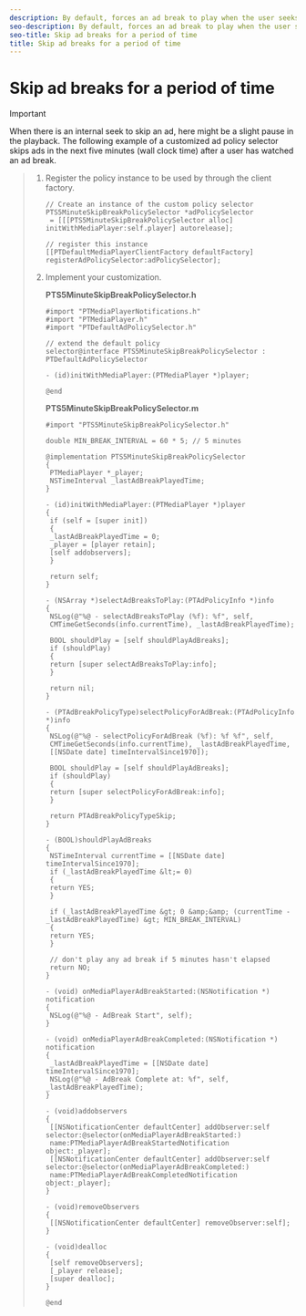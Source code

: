 ```yaml
---
description: By default, forces an ad break to play when the user seeks over an ad break. You can customize the behavior to skip an ad break if the time elapsed from a previous break completion is within a certain number of minutes.
seo-description: By default, forces an ad break to play when the user seeks over an ad break. You can customize the behavior to skip an ad break if the time elapsed from a previous break completion is within a certain number of minutes.
seo-title: Skip ad breaks for a period of time
title: Skip ad breaks for a period of time
---
```


# Skip ad breaks for a period of time

>[!IMPORTANT]
>
>When there is an internal seek to skip an ad, here might be a slight pause in the playback.
The following example of a customized ad policy selector skips ads in the next five minutes (wall clock time) after a user has watched an ad break.

>1. Register the policy instance to be used by  through the client factory.
>       
>       ```
>       // Create an instance of the custom policy selector 
>       PTS5MinuteSkipBreakPolicySelector *adPolicySelector 
>        = [[[PTS5MinuteSkipBreakPolicySelector alloc] initWithMediaPlayer:self.player] autorelease]; 
>        
>       // register this instance 
>       [[PTDefaultMediaPlayerClientFactory defaultFactory] registerAdPolicySelector:adPolicySelector];
>       ```
>       
>   
>1. Implement your customization.
>       
>       **PTS5MinuteSkipBreakPolicySelector.h**
>       
>       
>       ```
>       #import "PTMediaPlayerNotifications.h" 
>       #import "PTMediaPlayer.h" 
>       #import "PTDefaultAdPolicySelector.h" 
>        
>       // extend the default policy 
>       selector@interface PTS5MinuteSkipBreakPolicySelector : PTDefaultAdPolicySelector 
>        
>       - (id)initWithMediaPlayer:(PTMediaPlayer *)player; 
>        
>       @end
>       ```
>       
>       **PTS5MinuteSkipBreakPolicySelector.m**
>       
>       
>       ```
>       #import "PTS5MinuteSkipBreakPolicySelector.h" 
>        
>       double MIN_BREAK_INTERVAL = 60 * 5; // 5 minutes 
>        
>       @implementation PTS5MinuteSkipBreakPolicySelector 
>       { 
>        PTMediaPlayer *_player; 
>        NSTimeInterval _lastAdBreakPlayedTime; 
>       } 
>        
>       - (id)initWithMediaPlayer:(PTMediaPlayer *)player 
>       { 
>        if (self = [super init]) 
>        { 
>        _lastAdBreakPlayedTime = 0; 
>        _player = [player retain]; 
>        [self addobservers]; 
>        } 
>        
>        return self; 
>       } 
>        
>       - (NSArray *)selectAdBreaksToPlay:(PTAdPolicyInfo *)info 
>       { 
>        NSLog(@"%@ - selectAdBreaksToPlay (%f): %f", self, 
>        CMTimeGetSeconds(info.currentTime), _lastAdBreakPlayedTime); 
>        
>        BOOL shouldPlay = [self shouldPlayAdBreaks]; 
>        if (shouldPlay) 
>        { 
>        return [super selectAdBreaksToPlay:info]; 
>        } 
>        
>        return nil; 
>       } 
>        
>       - (PTAdBreakPolicyType)selectPolicyForAdBreak:(PTAdPolicyInfo *)info 
>       { 
>        NSLog(@"%@ - selectPolicyForAdBreak (%f): %f %f", self, 
>        CMTimeGetSeconds(info.currentTime), _lastAdBreakPlayedTime, 
>        [[NSDate date] timeIntervalSince1970]); 
>        
>        BOOL shouldPlay = [self shouldPlayAdBreaks]; 
>        if (shouldPlay) 
>        { 
>        return [super selectPolicyForAdBreak:info]; 
>        } 
>        
>        return PTAdBreakPolicyTypeSkip; 
>       } 
>        
>       - (BOOL)shouldPlayAdBreaks 
>       { 
>        NSTimeInterval currentTime = [[NSDate date] timeIntervalSince1970]; 
>        if (_lastAdBreakPlayedTime &lt;= 0) 
>        { 
>        return YES; 
>        } 
>        
>        if (_lastAdBreakPlayedTime &gt; 0 &amp;&amp; (currentTime - _lastAdBreakPlayedTime) &gt; MIN_BREAK_INTERVAL) 
>        { 
>        return YES; 
>        } 
>        
>        // don't play any ad break if 5 minutes hasn't elapsed 
>        return NO; 
>       } 
>        
>       - (void) onMediaPlayerAdBreakStarted:(NSNotification *) notification 
>       { 
>        NSLog(@"%@ - AdBreak Start", self); 
>       } 
>        
>       - (void) onMediaPlayerAdBreakCompleted:(NSNotification *) notification 
>       { 
>        _lastAdBreakPlayedTime = [[NSDate date] timeIntervalSince1970]; 
>        NSLog(@"%@ - AdBreak Complete at: %f", self, _lastAdBreakPlayedTime); 
>       } 
>        
>       - (void)addobservers 
>       { 
>        [[NSNotificationCenter defaultCenter] addObserver:self selector:@selector(onMediaPlayerAdBreakStarted:) 
>        name:PTMediaPlayerAdBreakStartedNotification object:_player]; 
>        [[NSNotificationCenter defaultCenter] addObserver:self selector:@selector(onMediaPlayerAdBreakCompleted:) 
>        name:PTMediaPlayerAdBreakCompletedNotification object:_player]; 
>       } 
>        
>       - (void)removeObservers 
>       { 
>        [[NSNotificationCenter defaultCenter] removeObserver:self]; 
>       } 
>        
>       - (void)dealloc 
>       { 
>        [self removeObservers]; 
>        [_player release]; 
>        [super dealloc]; 
>       } 
>        
>       @end
>       ```
>       
>   
>   
